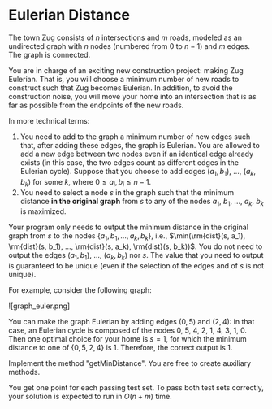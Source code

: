 # Eulerian Distance

The town Zug consists of $n$ intersections and $m$ roads, modeled as an undirected graph with $n$ nodes (numbered from $0$ to $n-1$) and $m$ edges. The graph is connected.

You are in charge of an exciting new construction project: making Zug Eulerian. That is, you will choose a minimum number of new roads to construct such that Zug becomes Eulerian. In addition, to avoid the construction noise, you will move your home into an intersection that is as far as possible from the endpoints of the new roads.

In more technical terms:
1. You need to add to the graph a minimum number of new edges such that, after adding these edges, the graph is Eulerian. You are allowed to add a new edge between two nodes even if an identical edge already exists (in this case, the two edges count as different edges in the Eulerian cycle). Suppose that you choose to add edges $(a_1, b_1)$, ..., $(a_k, b_k)$ for some $k$, where $0 \leq a_i, b_i \leq n-1$.
2. You need to select a node $s$ in the graph such that the minimum distance **in the original graph** from $s$ to any of the nodes $a_1$, $b_1$, ..., $a_k$, $b_k$ is maximized.

Your program only needs to output the minimum distance in the original graph from $s$ to the nodes $\{a_1, b_1, ..., a_k, b_k\}$, i.e., $\min(\rm{dist}(s, a_1), \rm{dist}(s, b_1), ..., \rm{dist}(s, a_k), \rm{dist}(s, b_k))$. You do not need to output the edges $(a_1, b_1)$, ..., $(a_k, b_k)$ nor $s$. The value that you need to output is guaranteed to be unique (even if the selection of the edges and of $s$ is not unique).

For example, consider the following graph:

![graph_euler.png]

You can make the graph Eulerian by adding edges $(0, 5)$ and $(2, 4)$: in that case, an Eulerian cycle is composed of the nodes $0$, $5$, $4$, $2$, $1$, $4$, $3$, $1$, $0$. Then one optimal choice for your home is $s=1$, for which the minimum distance to one of $\{0, 5, 2, 4\}$ is $1$. Therefore, the correct output is $1$.

Implement the method "getMinDistance". You are free to create auxiliary methods.

You get one point for each passing test set. To pass both test sets correctly, your solution is expected to run in $O(n+m)$ time.

